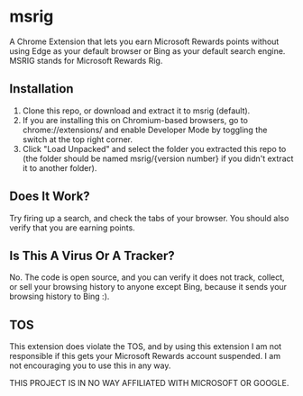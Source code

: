 # msrig
A Chrome Extension that lets you earn Microsoft Rewards points without using Edge as your default browser or Bing as your default search engine.
MSRIG stands for Microsoft Rewards Rig.
## Installation

1. Clone this repo, or download and extract it to msrig (default).
2. If you are installing this on Chromium-based browsers, go to chrome://extensions/ and enable Developer Mode by toggling the switch at the top right corner.
3. Click "Load Unpacked" and select the folder you extracted this repo to (the folder should be named msrig/{version number} if you didn't extract it to another folder).

## Does It Work?
Try firing up a search, and check the tabs of your browser. You should also verify that you are earning points.

## Is This A Virus Or A Tracker?
No. The code is open source, and you can verify it does not track, collect, or sell your browsing history to anyone except Bing, because it sends your browsing history to Bing :).

## TOS
This extension does violate the TOS, and by using this extension I am not responsible if this gets your Microsoft Rewards account suspended. I am not encouraging you to use this in any way.

THIS PROJECT IS IN NO WAY AFFILIATED WITH MICROSOFT OR GOOGLE.
